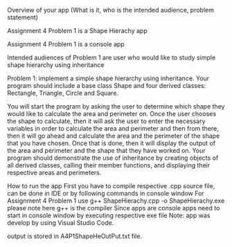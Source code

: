 ﻿Overview of your app (What is it, who is the intended audience, problem statement)

Assignment 4 Problem 1 is a Shape Hierachy app

Assignment 4 Problem 1 is a console app

Intended audiences of Problem 1 are user who would like to study simple shape hierarchy using inheritance 


Problem 1: implement a simple shape hierarchy using inheritance. 
Your program should include a base class Shape and 
four derived classes: Rectangle, Triangle, Circle and Square.

You will start the program by asking the user to determine which 
shape they would like to calculate the area and perimeter on. 
Once the user chooses the shape to calculate, then it will ask the user to enter 
the necessary variables in order to calculate the area and perimeter and then from there, 
then it will go ahead and calculate the area and the perimeter of the shape that you have chosen. 
Once that is done, then it will display the output of the area and perimeter and the 
shape that they have worked on. Your program should demonstrate the use of 
inheritance by creating objects of all derived classes, calling their member functions, 
and displaying their respective areas and perimeters.

How to run the app
First you have to compile respective .cpp source file, can be done in IDE or by following commands in console window
For Assignment 4 Problem 1 use
  g++ ShapeHierachy.cpp  -o ShapeHierachy.exe
please note here g++ is the compiler
Since apps are console apps need to start in console window by executing respective exe file
Note: app was develop by using Visual Studio Code. 

output is stored in A4P1ShapeHeOutPut.txt file.

